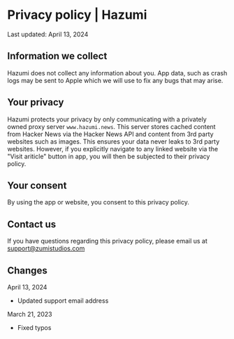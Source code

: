 # Privacy policy | Hazumi
Last updated: April 13, 2024

## Information we collect
Hazumi does not collect any information about you. App data, such as crash logs may be sent to Apple which we will use to fix any bugs that may arise.

## Your privacy
Hazumi protects your privacy by only communicating with a privately owned proxy server `www.hazumi.news`. 
This server stores cached content from Hacker News via the Hacker News API and content from 3rd party websites such as images. 
This ensures your data never leaks to 3rd party websites.
However, if you explicitly navigate to any linked website via the "Visit ariticle" button in app, you will then be subjected to their privacy policy.

## Your consent
By using the app or website, you consent to this privacy policy.

## Contact us
If you have questions regarding this privacy policy, please email us at support@zumistudios.com

## Changes
April 13, 2024

- Updated support email address

March 21, 2023

- Fixed typos
